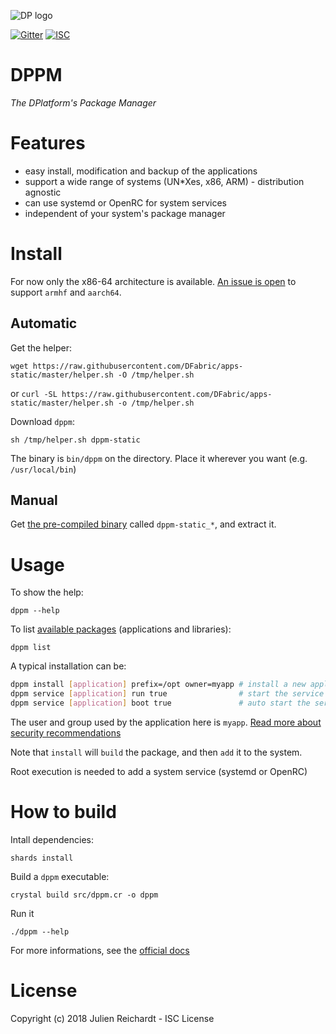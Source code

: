 ![DP logo](https://avatars.githubusercontent.com/u/19499073)

[![Gitter](https://img.shields.io/badge/chat-on_gitter-red.svg?style=flat-square)](https://gitter.im/DFabric/dppm)
[![ISC](https://img.shields.io/badge/License-ISC-blue.svg?style=flat-square)](https://en.wikipedia.org/wiki/ISC_license)

# DPPM

*The DPlatform's Package Manager*

# Features

- easy install, modification and backup of the applications
- support a wide range of systems (UN*Xes, x86, ARM) - distribution agnostic
- can use systemd or OpenRC for system services
- independent of your system's package manager

# Install

For now only the x86-64 architecture is available. [An issue is open](https://github.com/crystal-lang/crystal/issues/5467) to support `armhf` and `aarch64`.

## Automatic

Get the helper:

`wget https://raw.githubusercontent.com/DFabric/apps-static/master/helper.sh -O /tmp/helper.sh`

or `curl -SL https://raw.githubusercontent.com/DFabric/apps-static/master/helper.sh -o /tmp/helper.sh`

Download `dppm`:

`sh /tmp/helper.sh dppm-static`

The binary is `bin/dppm` on the directory. Place it wherever you want (e.g. `/usr/local/bin`)

## Manual

Get [the pre-compiled binary](https://bitbucket.org/dfabric/packages/downloads/) called `dppm-static_*`, and extract it.

# Usage

To show the help:

`dppm --help`

To list [available packages](https://github.com/DFabric/package-sources) (applications and libraries):

`dppm list`

A typical installation can be:

```sh
dppm install [application] prefix=/opt owner=myapp # install a new application in /opt as `myapp`
dppm service [application] run true                # start the service
dppm service [application] boot true               # auto start the service at boot
```

The user and group used by the application here is `myapp`. [Read more about security recommendations](https://github.com/DFabric/docs/blob/master/security/owner.md)

Note that `install` will `build` the package, and then `add` it to the system.

Root execution is needed to add a system service (systemd or OpenRC)

# How to build

Intall dependencies:

`shards install`

Build a `dppm` executable:

`crystal build src/dppm.cr -o dppm`

Run it

`./dppm --help`

For more informations, see the [official docs](https://crystal-lang.org/docs/using_the_compiler/)

# License                                                                                                 

Copyright (c) 2018 Julien Reichardt - ISC License
